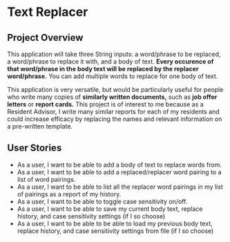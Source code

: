# Text Replacer

## Project Overview

This application will take three String inputs: a word/phrase to be replaced, a word/phrase to replace it with, and a body of text. **Every occurence of that word/phrase in the body text will be replaced by the replacer word/phrase.** You can add multiple words to replace for one body of text.

This application is very versatile, but would be particularly useful for people who write many copies of **similarly written documents,** such as **job offer letters** or **report cards.** This project is of interest to me because as a Resident Advisor, I write many similar reports for each of my residents and could increase efficacy by replacing the names and relevant information on a pre-written template.

## User Stories
- As a user, I want to be able to add a body of text to replace words from.
- As a user, I want to be able to add a replaced/replacer word pairing to a list of word pairings.
- As a user, I want to be able to list all the replacer word pairings in my list of pairings as a report of my history.
- As a user, I want to be able to toggle case sensitivity on/off.
- As a user, I want to be able to save my current body text, replace history, and case sensitivity settings (if I so choose)
- As a user, I want to be able to be able to load my previous body text, replace history, and case sensitivity settings from file (if I so choose)